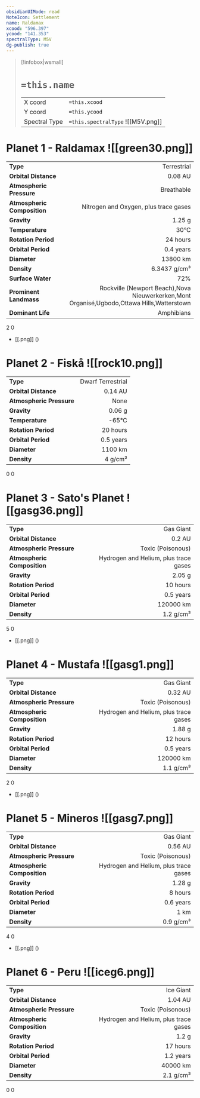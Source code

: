 ```yaml
---
obsidianUIMode: read
NoteIcon: Settlement
name: Raldamax
xcood: "596.397"
ycood: "141.353"
spectralType: M5V
dg-publish: true
---
```

> [!infobox|wsmall]
> # `=this.name`
> | | |
> | - | - |
> | X coord | `=this.xcood` |
> | Y coord| `=this.ycood` |
> | Spectral Type | `=this.spectralType` ![[M5V.png]] |

# Planet 1 - Raldamax ![[green30.png]]
|                             |                           |
| --------------------------- | -------------------------:|
| **Type**                    |             Terrestrial |
| **Orbital Distance**        |   0.08 AU |
| **Atmospheric Pressure**    |       Breathable |
| **Atmospheric Composition** |      Nitrogen and Oxygen, plus trace gases |
| **Gravity**                 |        1.25 g |
| **Temperature**             |    30°C |
| **Rotation Period**         |  24 hours |
| **Orbital Period** | 0.4 years |
| **Diameter**                |      13800 km | 
| **Density**                 |    6.3437 g/cm³ |
| **Surface Water**           |           72% | 
| **Prominent Landmass**      |         Rockville (Newport Beach),Nova Nieuwerkerken,Mont Organisé,Ugbodo,Ottawa Hills,Watterstown | 
| **Dominant Life**           |         Amphibians |



2
0

- [[.png]]  ()

# Planet 2 - Fiskå ![[rock10.png]]
|                             |                           |
| --------------------------- | -------------------------:|
| **Type**                    |             Dwarf Terrestrial |
| **Orbital Distance**        |   0.14 AU |
| **Atmospheric Pressure**    |       None |
| **Gravity**                 |        0.06 g |
| **Temperature**             |    -65°C |
| **Rotation Period**         |  20 hours |
| **Orbital Period** | 0.5 years |
| **Diameter**                |      1100 km | 
| **Density**                 |    4 g/cm³ |



0
0



# Planet 3 - Sato's Planet ![[gasg36.png]]
|                             |                           |
| --------------------------- | -------------------------:|
| **Type**                    |             Gas Giant |
| **Orbital Distance**        |   0.2 AU |
| **Atmospheric Pressure**    |       Toxic (Poisonous) |
| **Atmospheric Composition** |      Hydrogen and Helium, plus trace gases |
| **Gravity**                 |        2.05 g |
| **Rotation Period**         |  10 hours |
| **Orbital Period** | 0.5 years |
| **Diameter**                |      120000 km | 
| **Density**                 |    1.2 g/cm³ |



5
0

- [[.png]]  ()

# Planet 4 - Mustafa ![[gasg1.png]]
|                             |                           |
| --------------------------- | -------------------------:|
| **Type**                    |             Gas Giant |
| **Orbital Distance**        |   0.32 AU |
| **Atmospheric Pressure**    |       Toxic (Poisonous) |
| **Atmospheric Composition** |      Hydrogen and Helium, plus trace gases |
| **Gravity**                 |        1.88 g |
| **Rotation Period**         |  12 hours |
| **Orbital Period** | 0.5 years |
| **Diameter**                |      120000 km | 
| **Density**                 |    1.1 g/cm³ |



2
0

- [[.png]]  ()

# Planet 5 - Mineros ![[gasg7.png]]
|                             |                           |
| --------------------------- | -------------------------:|
| **Type**                    |             Gas Giant |
| **Orbital Distance**        |   0.56 AU |
| **Atmospheric Pressure**    |       Toxic (Poisonous) |
| **Atmospheric Composition** |      Hydrogen and Helium, plus trace gases |
| **Gravity**                 |        1.28 g |
| **Rotation Period**         |  8 hours |
| **Orbital Period** | 0.6 years |
| **Diameter**                |      1 km | 
| **Density**                 |    0.9 g/cm³ |



4
0

- [[.png]]  ()

# Planet 6 - Peru ![[iceg6.png]]
|                             |                           |
| --------------------------- | -------------------------:|
| **Type**                    |             Ice Giant |
| **Orbital Distance**        |   1.04 AU |
| **Atmospheric Pressure**    |       Toxic (Poisonous) |
| **Atmospheric Composition** |      Hydrogen and Helium, plus trace gases |
| **Gravity**                 |        1.2 g |
| **Rotation Period**         |  17 hours |
| **Orbital Period** | 1.2 years |
| **Diameter**                |      40000 km | 
| **Density**                 |    2.1 g/cm³ |



0
0



